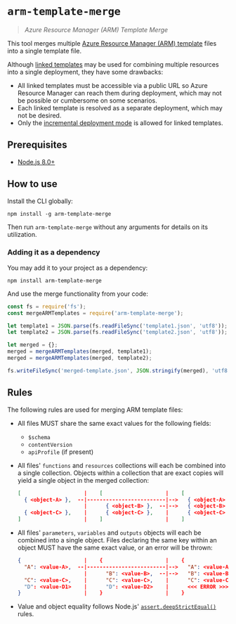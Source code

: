 # `arm-template-merge`

> _Azure Resource Manager (ARM) Template Merge_

This tool merges multiple [Azure Resource Manager (ARM) template](https://docs.microsoft.com/en-us/azure/azure-resource-manager/resource-group-authoring-templates) files into a single template file.

Although [linked templates](https://docs.microsoft.com/en-us/azure/azure-resource-manager/resource-group-linked-templates) may be used for combining multiple resources into a single deployment, they have some drawbacks:

- All linked templates must be accessible via a public URL so Azure Resource Manager can reach them during deployment, which may not be possible or cumbersome on some scenarios.
- Each linked template is resolved as a separate deployment, which may not be desired.
- Only the [incremental deployment mode](https://docs.microsoft.com/en-us/azure/azure-resource-manager/deployment-modes) is allowed for linked templates.

## Prerequisites

- [Node.js 8.0+](https://nodejs.org/)

## How to use

Install the CLI globally:

```shell
npm install -g arm-template-merge
```

Then run `arm-template-merge` without any arguments for details on its utilization.

### Adding it as a dependency

You may add it to your project as a dependency:

```shell
npm install arm-template-merge
```

And use the merge functionality from your code:

```javascript
const fs = require('fs');
const mergeARMTemplates = require('arm-template-merge');

let template1 = JSON.parse(fs.readFileSync('template1.json', 'utf8'));
let template2 = JSON.parse(fs.readFileSync('template2.json', 'utf8'));

let merged = {};
merged = mergeARMTemplates(merged, template1);
merged = mergeARMTemplates(merged, template2);

fs.writeFileSync('merged-template.json', JSON.stringify(merged), 'utf8');
```

## Rules

The following rules are used for merging ARM template files:

- All files MUST share the same exact values for the following fields:

  - `$schema`
  - `contentVersion`
  - `apiProfile` (if present)

- All files' `functions` and `resources` collections will each be combined into a single collection. Objects within a collection that are exact copies will yield a single object in the merged collection:

  ```json
  [                    |    [                    |    [
    { <object-A> },  --|-------------------------|-->   { <object-A> },
                       |      { <object-B> },  --|-->   { <object-B> },
    { <object-C> },    |      { <object-C> },    |      { <object-C> }
  ]                    |    ]                    |    ]
  ```

- All files' `parameters`, `variables` and `outputs` objects will each be combined into a single object. Files declaring the same key within an object MUST have the same exact value, or an error will be thrown:

  ```json
  {                    |    {                    |    {
    "A": <value-A>,  --|-------------------------|-->   "A": <value-A>,
                       |      "B": <value-B>,  --|-->   "B": <value-B>,
    "C": <value-C>,    |      "C": <value-C>,    |      "C": <value-C>
    "D": <value-D1>    |      "D": <value-D2>    |      <<< ERROR >>>
  }                    |    }                    |    }
  ```

- Value and object equality follows Node.js' [`assert.deepStrictEqual()`](https://nodejs.org/api/assert.html#assert_assert_deepstrictequal_actual_expected_message) rules.
